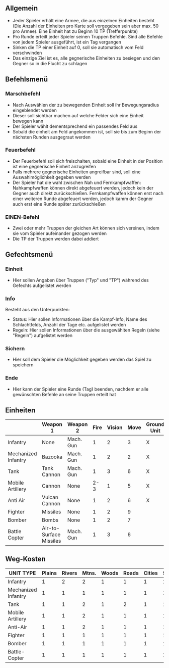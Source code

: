## Allgemein
- Jeder Spieler erhält eine Armee, die aus einzelnen Einheiten besteht (Die Anzahl der Einheiten pro Karte soll vorgegeben sein aber max. 50 pro Armee). Eine Einheit hat zu Beginn 10 TP (Trefferpunkte)
- Pro Runde erteilt jeder Spieler seinen Truppen Befehle. Sind alle Befehle von jedem Spieler ausgeführt, ist ein Tag vergangen
- Sinken die TP einer Einheit auf 0, soll sie automatisch vom Feld verschwinden
- Das einzige Ziel ist es, alle gegnerische Einheiten zu besiegen und den Gegner so in die Flucht zu schlagen

## Befehlsmenü
### Marschbefehl
- Nach Auswählen der zu bewegenden Einheit soll ihr Bewegungsradius eingeblendet werden 
- Dieser soll sichtbar machen auf welche Felder sich eine Einheit bewegen kann 
- Der Spieler wählt dementsprechend ein passendes Feld aus 
- Sobald die einheit am Feld angekommen ist, soll sie bis zum Beginn der nächsten Runden ausgegraut werden
### Feuerbefehl
- Der Feuerbefehl soll sich freischalten, sobald eine Einheit in der Position ist eine gegnerische Einheit anzugreifen
- Falls mehrere gegnerische Einheiten angreifbar sind, soll eine Auswahlmöglichkeit gegeben werden
- Der Spieler hat die wahl zwischen Nah und Fernkampfwaffen: Nahkampfwaffen können direkt abgefeuert werden, jedoch kein der Gegner auch direkt zurückschießen. Fernkampfwaffen können erst nach einer weiteren Runde abgefeuert werden, jedoch kamm der Gegner auch erst eine Runde später zurückschießen
### EINEN-Befehl
- Zwei oder mehr Truppen der gleichen Art können sich vereinen, indem sie vom Spieler aufeinander gezogen werden
- Die TP der Truppen werden dabei addiert

## Gefechtsmenü
### Einheit
- Hier sollen Angaben über Truppen ("Typ" und "TP") während des Gefechts aufgelistet werden
### Info
Besteht aus den Unterpunkten:
- Status: Hier sollen Informationen über die Kampf-Info, Name des Schlachtfelds, Anzahl der Tage etc. aufgelistet werden
- Regeln: Hier sollen Informationen über die ausgewählten Regeln (siehe "Regeln") aufgelistet werden
### Sichern
- Hier soll dem Spieler die Möglichkeit gegeben werden das Spiel zu speichern
### Ende
- Hier kann der Spieler eine Runde (Tag) beenden, nachdem er alle gewünschten Befehle an seine Truppen erteilt hat

## Einheiten
|                     | Weapon 1                | Weapon 2  | Fire | Vision | Move | Ground Unit | Air Unit |
|---------------------|-------------------------|-----------|------|--------|------|-------------|----------|
| Infantry            | None                    | Mach. Gun | 1    | 2      | 3    | X           |          |
| Mechanized Infantry | Bazooka                 | Mach. Gun | 1    | 2      | 2    | X           |          |
| Tank                | Tank Cannon             | Mach. Gun | 1    | 3      | 6    | X           |          |
| Mobile Artillery    | Cannon                  | None      | 2-3  | 1      | 5    | X           |          |
| Anti Air            | Vulcan Cannon           | None      | 1    | 2      | 6    | X           |          |
| Fighter             | Missiles                | None      | 1    | 2      | 9    |             | X        |
| Bomber              | Bombs                   | None      | 1    | 2      | 7    |             | X        |
| Battle Copter       | Air-to-Surface Missiles | Mach. Gun | 1    | 3      | 6    |             | X        |

## Weg-Kosten
| UNIT TYPE           | Plains | Rivers | Mtns. | Woods | Roads | Cities | Seas | HQ | Airports | Ports | Bridges | Shoals | Bases | Reefs |
|---------------------|--------|--------|-------|-------|-------|--------|------|----|----------|-------|---------|--------|-------|-------|
| Infantry            | 1      | 2      | 2     | 1     | 1     | 1      | 1    | 1  | 1        | 1     | 1       | 1      | 1     | 1     |
| Mechanized Infantry | 1      | 1      | 1     | 1     | 1     | 1      | 1    | 1  | 1        | 1     | 1       | 1      | 1     | 1     |
| Tank                | 1      | 1      | 2     | 1     | 2     | 1      | 1    | 1  | 1        | 1     | 1       | 1      | 1     | 1     |
| Mobile Artillery    | 1      | 1      | 2     | 1     | 1     | 1      | 1    | 1  | 1        | 1     | 1       | 1      | 1     | 1     |
| Anti-Air            | 1      | 1      | 2     | 1     | 1     | 1      | 1    | 1  | 1        | 1     | 1       | 1      | 1     | 1     |
| Fighter             | 1      | 1      | 1     | 1     | 1     | 1      | 1    | 1  | 1        | 1     | 1       | 1      | 1     | 1     |
| Bomber              | 1      | 1      | 1     | 1     | 1     | 1      | 1    | 1  | 1        | 1     | 1       | 1      | 1     | 1     |
| Battle-Copter       | 1      | 1      | 1     | 1     | 1     | 1      | 1    | 1  | 1        | 1     | 1       | 1      | 1     | 1     |
